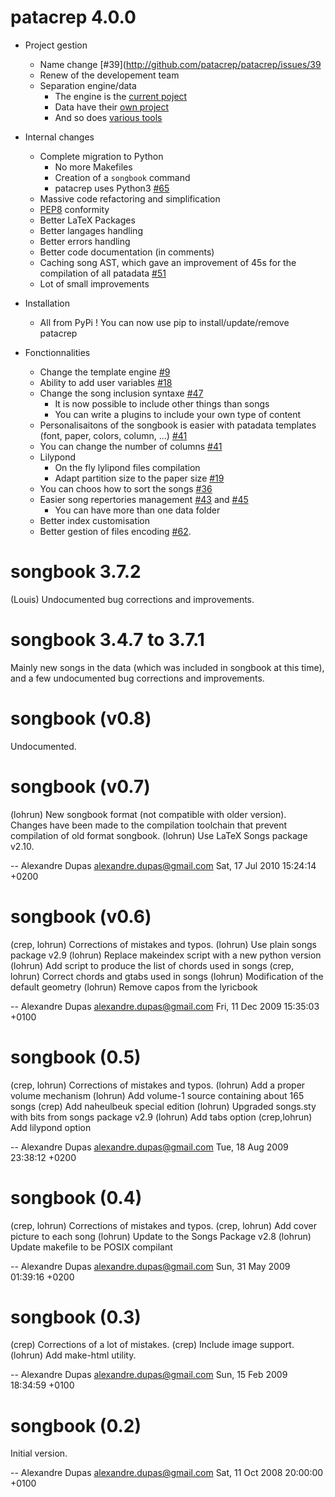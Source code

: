 # patacrep 4.0.0

* Project gestion
  * Name change [#39](http://github.com/patacrep/patacrep/issues/39
  * Renew of the developement team
  * Separation engine/data
    * The engine is the [current poject](http://github.com/patacrep/patacrep)
    * Data have their [own project](http://github.com/patacrep/patadata)
    * And so does [various tools](http://github.com/patacrep/pataextra)

* Internal changes
  * Complete migration to Python
    * No more Makefiles
    * Creation of a `songbook` command
    * patacrep uses Python3 [#65](http://github.com/patacrep/patacrep/issues/65)
  * Massive code refactoring and simplification
  * [PEP8](http://legacy.python.org/dev/peps/pep-0008/) conformity
  * Better LaTeX Packages
  * Better langages handling
  * Better errors handling
  * Better code documentation (in comments)
  * Caching song AST, which gave an improvement of 45s for the compilation of all patadata [#51](http://github.com/patacrep/patacrep/issues/51)
  * Lot of small improvements

* Installation
  * All from PyPi ! You can now use pip to install/update/remove patacrep

* Fonctionnalities
  * Change the template engine [#9](http://github.com/patacrep/patacrep/issues/9)
  * Ability to add user variables [#18](http://github.com/patacrep/patacrep/issues/18)
  * Change the song inclusion syntaxe [#47](http://github.com/patacrep/patacrep/issues/47)
    * It is now possible to include other things than songs
    * You can write a plugins to include your own type of content
  * Personalisaitons of the songbook is easier with patadata templates (font, paper, colors, column, ...) [#41](http://github.com/patacrep/patacrep/issues/41)
  * You can change the number of columns [#41](http://github.com/patacrep/patacrep/issues/41)
  * Lilypond
    * On the fly lylipond files compilation
    * Adapt partition size to the paper size [#19](http://github.com/patacrep/patacrep/issues/19)
  * You can choos how to sort the songs [#36](http://github.com/patacrep/patacrep/issues/36)
  * Easier song repertories management [#43](http://github.com/patacrep/patacrep/issues/43) and  [#45](http://github.com/patacrep/patacrep/issues/45)
    * You can have more than one data folder
  * Better index customisation
  * Better gestion of files encoding [#62](http://github.com/patacrep/patacrep/issues/62).


# songbook 3.7.2

  (Louis) Undocumented bug corrections and improvements.

# songbook 3.4.7 to 3.7.1

  Mainly new songs in the data (which was included in songbook at this
  time), and a few undocumented bug corrections and improvements.

# songbook (v0.8)

  Undocumented.

# songbook (v0.7)

  (lohrun) New songbook format (not compatible with older version).
    Changes have been made to the compilation toolchain that prevent
    compilation of old format songbook.
  (lohrun) Use LaTeX Songs package v2.10.

 -- Alexandre Dupas <alexandre.dupas@gmail.com> Sat, 17 Jul 2010 15:24:14 +0200

# songbook (v0.6)

  (crep, lohrun) Corrections of mistakes and typos.
  (lohrun) Use plain songs package v2.9
  (lohrun) Replace makeindex script with a new python version
  (lohrun) Add script to produce the list of chords used in songs
  (crep, lohrun) Correct chords and gtabs used in songs
  (lohrun) Modification of the default geometry
  (lohrun) Remove capos from the lyricbook

 -- Alexandre Dupas <alexandre.dupas@gmail.com> Fri, 11 Dec 2009 15:35:03 +0100

# songbook (0.5)

  (crep, lohrun) Corrections of mistakes and typos.
  (lohrun) Add a proper volume mechanism
  (lohrun) Add volume-1 source containing about 165 songs
  (crep) Add naheulbeuk special edition
  (lohrun) Upgraded songs.sty with bits from songs package v2.9
  (lohrun) Add tabs option
  (crep,lohrun) Add lilypond option

 -- Alexandre Dupas <alexandre.dupas@gmail.com> Tue, 18 Aug 2009 23:38:12 +0200

# songbook (0.4)

  (crep, lohrun) Corrections of mistakes and typos.
  (crep, lohrun) Add cover picture to each song
  (lohrun) Update to the Songs Package v2.8
  (lohrun) Update makefile to be POSIX compilant

 -- Alexandre Dupas <alexandre.dupas@gmail.com> Sun, 31 May 2009 01:39:16 +0200

# songbook (0.3)

  (crep) Corrections of a lot of mistakes.
  (crep) Include image support.
  (lohrun) Add make-html utility.

 -- Alexandre Dupas <alexandre.dupas@gmail.com> Sun, 15 Feb 2009 18:34:59 +0100

# songbook (0.2)

  Initial version.

 -- Alexandre Dupas <alexandre.dupas@gmail.com> Sat, 11 Oct 2008 20:00:00 +0100

